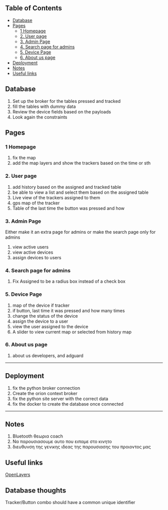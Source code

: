## Table of Contents

- [Database](#database)
- [Pages](#pages)
  - [1 Homepage](#1-homepage)
  - [2. User page](#2-user-page)
  - [3. Admin Page](#3-admin-page)
  - [4. Search page for admins](#4-search-page-for-admins)
  - [5. Device Page](#5-device-page)
  - [6. About us page](#6-about-us-page)
- [Deployment](#deployment)
- [Notes](#notes)
- [Useful links](#useful-links)

## Database

1. Set up the broker for the tables pressed and tracked
2. fill the tables with dummy data
3. Review the device fields based on the payloads
4. Look again the constraints

## Pages

### 1 Homepage

1. fix the map
2. add the map layers and show the trackers based on the time or sth

### 2. User page

1. add history based on the assigned and tracked table
2. be able to view a list and select them based on the assigned table
3. Live view of the trackers assigned to them
4. gps map of the tracker
5. Table of the last time the button was pressed and how

### 3. Admin Page

Either make it an extra page for admins or make the search page only for admins

1. view active users
2. view active devices
3. assign devices to users

### 4. Search page for admins

1. Fix Assigned to be a radius box instead of a check box

### 5. Device Page

1. map of the device if tracker
2. if button, last time it was pressed and how many times
3. change the status of the device
4. assign the device to a user
5. view the user assigned to the device
6. A slider to view current map or selected from history map

### 6. About us page

1. about us developers, and adguard

---

## Deployment

1. fix the python broker connection
2. Create the orion context broker
3. fix the python site server with the correct data
4. fix the docker to create the database once connected

---

## Notes

1. Bluetooth θεωρια coach
2. Να παρουσιασουμε αυτο που ειπαμε στο κινητο
3. διευθυνση της γενικης ιδεας της παρουσιασης του προιοντος μας

## Useful links

[OpenLayers](https://openlayers.org/en/latest/apidoc/)

## Database thoughts

Tracker/Button combo should have a common unique identifier